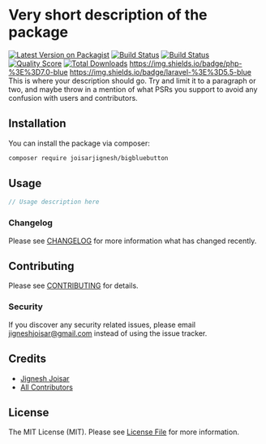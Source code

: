 # Very short description of the package

[![Latest Version on Packagist](https://img.shields.io/packagist/v/joisarjignesh/bigbluebutton.svg?style=flat-square)](https://packagist.org/packages/joisarjignesh/bigbluebutton)
[![Build Status](https://img.shields.io/badge/build-passing-brightgreen)](https://travis-ci.org/joisarjignesh/bigbluebutton)
[![Build Status](https://travis-ci.org/joisarjignesh/bigbluebutton.svg?branch=master)](https://travis-ci.org/joisarjignesh/bigbluebutton)
[![Quality Score](https://img.shields.io/scrutinizer/g/joisarjignesh/bigbluebutton.svg?style=flat-square)](https://scrutinizer-ci.com/g/joisarjignesh/bigbluebutton)
[![Total Downloads](https://img.shields.io/packagist/dt/joisarjignesh/bigbluebutton.svg?style=flat-square)](https://packagist.org/packages/joisarjignesh/bigbluebutton)
https://img.shields.io/badge/php-%3E%3D7.0-blue
https://img.shields.io/badge/laravel-%3E%3D5.5-blue
This is where your description should go. Try and limit it to a paragraph or two, and maybe throw in a mention of what PSRs you support to avoid any confusion with users and contributors.

## Installation

You can install the package via composer:

```bash
composer require joisarjignesh/bigbluebutton
```

## Usage

``` php
// Usage description here
```



### Changelog

Please see [CHANGELOG](CHANGELOG.md) for more information what has changed recently.

## Contributing

Please see [CONTRIBUTING](CONTRIBUTING.md) for details.

### Security

If you discover any security related issues, please email jigneshjoisar@gmail.com instead of using the issue tracker.

## Credits

- [Jignesh Joisar](https://github.com/joisarjignesh)
- [All Contributors](../../contributors)

## License

The MIT License (MIT). Please see [License File](LICENSE.md) for more information.

